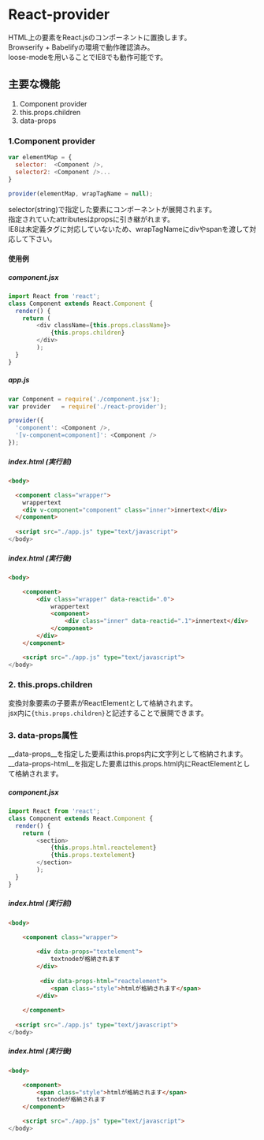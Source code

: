 # React-provider

HTML上の要素をReact.jsのコンポーネントに置換します。  
Browserify + Babelifyの環境で動作確認済み。  
loose-modeを用いることでIE8でも動作可能です。

## 主要な機能
1. Component provider
2. this.props.children
3. data-props

### 1.Component provider

```js
var elementMap = {
  selector:  <Component />,
  selector2: <Component />...
}

provider(elementMap, wrapTagName = null);
```

selector(string)で指定した要素にコンポーネントが展開されます。  
指定されていたattributesはpropsに引き継がれます。  
IE8は未定義タグに対応していないため、wrapTagNameにdivやspanを渡して対応して下さい。  

#### 使用例

##### component.jsx
```js
import React from 'react';
class Component extends React.Component {
  render() {
    return (
        <div className={this.props.className}>
            {this.props.children}
        </div>
        );
  }
}
```

##### app.js
```js
var Component = require('./component.jsx');
var provider   = require('./react-provider');

provider({
  'component': <Component />,
  '[v-component=component]': <Component />
});
```

##### index.html (実行前)
```html
<body>

  <component class="wrapper">
    wrappertext
    <div v-component="component" class="inner">innertext</div>
  </component>
  
  <script src="./app.js" type="text/javascript">
</body>
```

##### index.html (実行後)
```html
<body>

    <component>
        <div class="wrapper" data-reactid=".0">
            wrappertext
            <component>
                <div class="inner" data-reactid=".1">innertext</div>
            </component>
        </div>
    </component>

    <script src="./app.js" type="text/javascript">
</body>
```

### 2.  this.props.children
変換対象要素の子要素がReactElementとして格納されます。  
jsx内に```{this.props.children}```と記述することで展開できます。

### 3. data-props属性
__data-props__を指定した要素はthis.props内に文字列として格納されます。  
__data-props-html__を指定した要素はthis.props.html内にReactElementとして格納されます。  

##### component.jsx
```js
import React from 'react';
class Component extends React.Component {
  render() {
    return (
        <section>
            {this.props.html.reactelement}
            {this.props.textelement}
        </section>
        );
  }
}
```

##### index.html (実行前)
```html
<body>

    <component class="wrapper">
        
        <div data-props="textelement">
            textnodeが格納されます
        </div>
        
         <div data-props-html="reactelement">
            <span class="style">htmlが格納されます</span>
        </div>
        
    </component>
  
  <script src="./app.js" type="text/javascript">
</body>
```

##### index.html (実行後)
```html
<body>

    <component>
        <span class="style">htmlが格納されます</span>
        textnodeが格納されます
    </component>

    <script src="./app.js" type="text/javascript">
</body>
```

